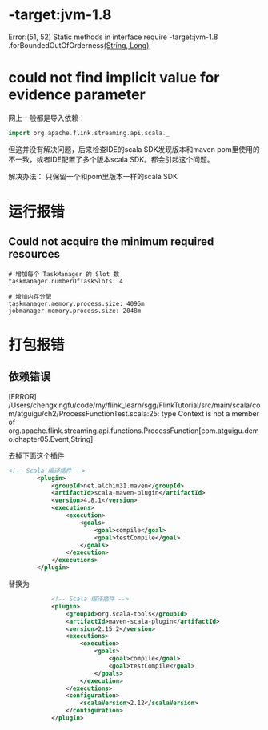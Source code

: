 # -target:jvm-1.8
Error:(51, 52) Static methods in interface require -target:jvm-1.8
          .forBoundedOutOfOrderness[(String, Long)](Duration.ofSeconds(5))
          

# could not find implicit value for evidence parameter

网上一般都是导入依赖：

```scala
import org.apache.flink.streaming.api.scala._
```

但这并没有解决问题，后来检查IDE的scala SDK发现版本和maven pom里使用的不一致，或者IDE配置了多个版本scala SDK。都会引起这个问题。

解决办法： 只保留一个和pom里版本一样的scala SDK

# 运行报错

## Could not acquire the minimum required resources

```shell
# 增加每个 TaskManager 的 Slot 数
taskmanager.numberOfTaskSlots: 4

# 增加内存分配
taskmanager.memory.process.size: 4096m
jobmanager.memory.process.size: 2048m
```



# 打包报错

## 依赖错误

[ERROR] /Users/chengxingfu/code/my/flink_learn/sgg/FlinkTutorial/src/main/scala/com/atguigu/ch2/ProcessFunctionTest.scala:25: type Context is not a member of org.apache.flink.streaming.api.functions.ProcessFunction[com.atguigu.demo.chapter05.Event,String]

去掉下面这个插件
```xml
<!-- Scala 编译插件 -->
        <plugin>
            <groupId>net.alchim31.maven</groupId>
            <artifactId>scala-maven-plugin</artifactId>
            <version>4.8.1</version>
            <executions>
                <execution>
                    <goals>
                        <goal>compile</goal>
                        <goal>testCompile</goal>
                    </goals>
                </execution>
            </executions>
        </plugin>
```

替换为

```xml
            <!-- Scala 编译插件 -->
            <plugin>
                <groupId>org.scala-tools</groupId>
                <artifactId>maven-scala-plugin</artifactId>
                <version>2.15.2</version>
                <executions>
                    <execution>
                        <goals>
                            <goal>compile</goal>
                            <goal>testCompile</goal>
                        </goals>
                    </execution>
                </executions>
                <configuration>
                    <scalaVersion>2.12</scalaVersion>
                </configuration>
            </plugin>
```

